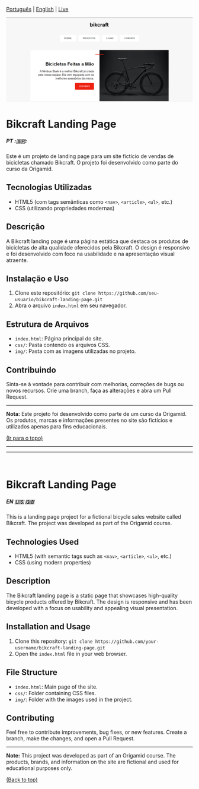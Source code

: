 [Português](#PT) | [English](#en) | <a href="https://bikcraft-landing-page.vercel.app/">Live</a>

<img src="./img/preview-projeto.png">

# Bikcraft Landing Page

##### PT :🇧🇷:

Este é um projeto de landing page para um site fictício de vendas de bicicletas chamado Bikcraft. O projeto foi desenvolvido como parte do curso da Origamid.

## Tecnologias Utilizadas

- HTML5 (com tags semânticas como `<nav>`, `<article>`, `<ul>`, etc.)
- CSS (utilizando propriedades modernas)

## Descrição

A Bikcraft landing page é uma página estática que destaca os produtos de bicicletas de alta qualidade oferecidos pela Bikcraft. O design é responsivo e foi desenvolvido com foco na usabilidade e na apresentação visual atraente.

## Instalação e Uso

1. Clone este repositório: `git clone https://github.com/seu-usuario/bikcraft-landing-page.git`
2. Abra o arquivo `index.html` em seu navegador.

## Estrutura de Arquivos

- `index.html`: Página principal do site.
- `css/`: Pasta contendo os arquivos CSS.
- `img/`: Pasta com as imagens utilizadas no projeto.

## Contribuindo

Sinta-se à vontade para contribuir com melhorias, correções de bugs ou novos recursos. Crie uma branch, faça as alterações e abra um Pull Request.

---

**Nota:** Este projeto foi desenvolvido como parte de um curso da Origamid. Os produtos, marcas e informações presentes no site são fictícios e utilizados apenas para fins educacionais.

[(Ir para o topo)](#pt)

<hr>
<hr>
<br>



# Bikcraft Landing Page

##### EN :us: :uk:

This is a landing page project for a fictional bicycle sales website called Bikcraft. The project was developed as part of the Origamid course.

## Technologies Used

- HTML5 (with semantic tags such as `<nav>`, `<article>`, `<ul>`, etc.)
- CSS (using modern properties)

## Description

The Bikcraft landing page is a static page that showcases high-quality bicycle products offered by Bikcraft. The design is responsive and has been developed with a focus on usability and appealing visual presentation.

## Installation and Usage

1. Clone this repository: `git clone https://github.com/your-username/bikcraft-landing-page.git`
2. Open the `index.html` file in your web browser.

## File Structure

- `index.html`: Main page of the site.
- `css/`: Folder containing CSS files.
- `img/`: Folder with the images used in the project.

## Contributing

Feel free to contribute improvements, bug fixes, or new features. Create a branch, make the changes, and open a Pull Request.

---

**Note:** This project was developed as part of an Origamid course. The products, brands, and information on the site are fictional and used for educational purposes only.

[(Back to top)](#pt)
